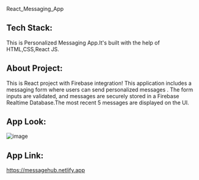 React_Messaging_App

## Tech Stack: 
This is Personalized Messaging App.It's built with the help of HTML,CSS,React JS.

## About Project:
This is React project with Firebase integration! This application includes a messaging form where users can send personalized messages . The form inputs are validated, and messages are securely stored in a Firebase Realtime Database.The most recent 5 messages are displayed on the UI.

## App Look:
![image](https://github.com/shruti-202/react_message_project/assets/110720732/dcdfc1d0-f837-42ba-a67c-b3b1a4f09fb9)



## App Link:
https://messagehub.netlify.app
